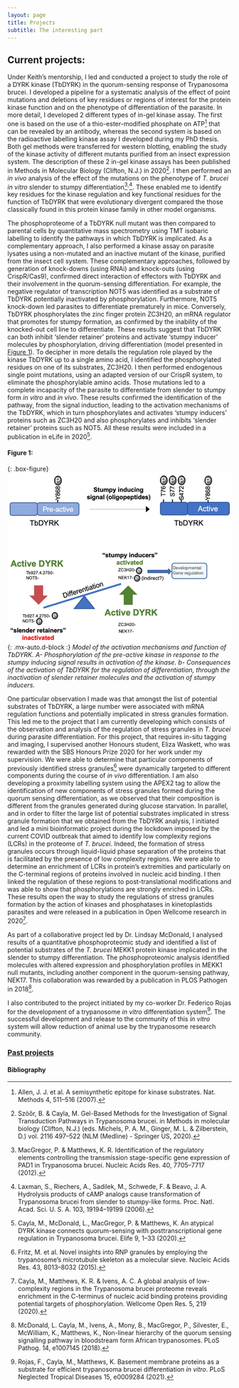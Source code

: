 ```yaml
---
layout: page
title: Projects
subtitle: The interesting part
---
```


## Current projects:

Under Keith’s mentorship, I led and conducted a project to study the role of a DYRK kinase (TbDYRK) in the quorum-sensing response of Trypanosoma brucei. I developed a pipeline for a systematic analysis of the effect of point mutations and deletions of key residues or regions of interest for the protein kinase function and on the phenotype of differentiation of the parasite. In more detail, I developed 2 different types of in-gel kinase assay. The first one is based on the use of a thio-ester-modified phosphate on ATP[^1] that can be revealed by an antibody, whereas the second system is based on the radioactive labelling kinase assay I developed during my PhD thesis. Both gel methods were transferred for western blotting, enabling the study of the kinase activity of different mutants purified from an insect expression system. The description of these 2 in-gel kinase assays has been published in Methods in Molecular Biology (Clifton, N.J.) in 2020[^2]. I then performed an *in vivo* analysis of the effect of the mutations on the phenotype of *T. brucei* *in vitro* slender to stumpy differentiation[^3]<sup>,</sup>[^4]. These enabled me to identify key residues for the kinase regulation and key functional residues for the function of TbDYRK that were evolutionary divergent compared the those classically found in this protein kinase family in other model organisms.

The phosphoproteome of a TbDYRK null mutant was then compared to parental cells by quantitative mass spectrometry using TMT isobaric labelling to identify the pathways in which TbDYRK is implicated. As a complementary approach, I also performed a kinase assay on parasite lysates using a non-mutated and an inactive mutant of the kinase, purified from the insect cell system. These complementary approaches, followed by generation of knock-downs (using RNAi) and knock-outs (using CrispR/Cas9), confirmed direct interaction of effectors with TbDYRK and their involvement in the quorum-sensing differentiation. For example, the negative regulator of transcription NOT5 was identified as a substrate of TbDYRK potentially inactivated by phosphorylation. Furthermore, NOT5 knock-down led parasites to differentiate prematurely in mice. Conversely, TbDYRK phosphorylates the zinc finger protein ZC3H20, an mRNA regulator that promotes for stumpy formation, as confirmed by the inability of the knocked-out cell line to differentiate. These results suggest that TbDYRK can both inhibit ‘slender retainer’ proteins and activate ‘stumpy inducer’ molecules by phosphorylation, driving differentiation (model presented in [Figure 1](#figure-1)). To decipher in more details the regulation role played by the kinase TbDYRK up to a single amino acid, I identified the phosphorylated residues on one of its substrates, ZC3H20. I then performed endogenous single point mutations, using an adapted version of our CrispR system, to eliminate the phosphorylable amino acids. Those mutations led to a complete incapacity of the parasite to differentiate from slender to stumpy form *in vitro* and *in vivo*. These results confirmed the identification of the pathway, from the signal induction, leading to the activation mechanisms of the TbDYRK, which in turn phosphorylates and activates ‘stumpy inducers’ proteins such as ZC3H20 and also phosphorylates and inhibits ‘slender retainer’ proteins such as NOT5. All these results were included in a publication in eLife in 2020[^5].

#### Figure 1: 

{: .box-figure}
![Working model TbDYRK](/assets/img/model2.png){: .mx-auto.d-block :}
*Model of the activation mechanisms and function of TbDYRK. A- Phosphorylation of the pre-active kinase in response to the stumpy inducing signal results in activation of the kinase. b- Consequences of the activation of TbDYRK for the regulation of differentiation, through the inactivation of slender retainer molecules and the activation of stumpy inducers.*

One particular observation I made was that amongst the list of potential substrates of TbDYRK, a large number were associated with mRNA regulation functions and potentially implicated in stress granules formation. This led me to the project that I am currently developing which consists of the observation and analysis of the regulation of stress granules in *T. brucei* during parasite differentiation. For this project, that requires in-situ tagging and imaging, I supervised another Honours student, Eliza Waskett, who was rewarded with the SBS Honours Prize 2020 for her work under my supervision. We were able to determine that particular components of previously identified stress granules[^6] were dynamically targeted to different components during the course of *in vivo* differentiation. I am also developing a proximity labelling system using the APEX2 tag to allow the identification of new components of stress granules formed during the quorum sensing differentiation, as we observed that their composition is different from the granules generated during glucose starvation. In parallel, and in order to filter the large list of potential substrates implicated in stress granule formation that we obtained from the TbDYRK analysis, I initiated and led a mini bioinformatic project during the lockdown imposed by the current COVID outbreak that aimed to identify low complexity regions (LCRs) in the proteome of *T. brucei*. Indeed, the formation of stress granules occurs through liquid-liquid phase separation of the proteins that is facilitated by the presence of low complexity regions. We were able to determine an enrichment of LCRs in protein’s extremities and particularly on the C-terminal regions of proteins involved in nucleic acid binding. I then linked the regulation of these regions to post-translational modifications and was able to show that phosphorylations are strongly enriched in LCRs. These results open the way to study the regulations of stress granules formation by the action of kinases and phosphatases in kinetoplastids parasites and were released in a publication in Open Wellcome research in 2020[^7]. 

As part of a collaborative project led by Dr. Lindsay McDonald, I analysed results of a quantitative phosphoproteomic study and identified a list of potential substrates of the *T. brucei* MEKK1 protein kinase implicated in the slender to stumpy differentiation. The phosphoproteomic analysis identified molecules with altered expression and phosphorylation profiles in MEKK1 null mutants, including another component in the quorum-sensing pathway, NEK17. This collaboration was rewarded by a publication in PLOS Pathogen in 2018[^8].

I also contributed to the project initiated by my co-worker Dr. Federico Rojas for the development of a trypanosome *in vitro* differentiation system[^9]. The successful development and release to the community of this *in vitro* system will allow reduction of animal use by the trypanosome research community. 

### [Past projects](/pastprojects)
#### Bibliography

[^1]: Allen, J. J. et al. A semisynthetic epitope for kinase substrates. Nat. Methods 4, 511–516 (2007).
[^2]: Szöőr, B. & Cayla, M. Gel-Based Methods for the Investigation of Signal Transduction Pathways in Trypanosoma brucei. in Methods in molecular biology (Clifton, N.J.) (eds. Michels, P. A. M., Ginger, M. L. & Zilberstein, D.) vol. 2116 497–522 (NLM (Medline) - Springer US, 2020).
[^3]: MacGregor, P. & Matthews, K. R. Identification of the regulatory elements controlling the transmission stage-specific gene expression of PAD1 in Trypanosoma brucei. Nucleic Acids Res. 40, 7705–7717 (2012).
[^4]: Laxman, S., Riechers, A., Sadilek, M., Schwede, F. & Beavo, J. A. Hydrolysis products of cAMP analogs cause transformation of Trypanosoma brucei from slender to stumpy-like forms. Proc. Natl. Acad. Sci. U. S. A. 103, 19194–19199 (2006).
[^5]: Cayla, M., McDonald, L., MacGregor, P. & Matthews, K. An atypical DYRK kinase connects quorum-sensing with posttranscriptional gene regulation in Trypanosoma brucei. Elife 9, 1–33 (2020).
[^6]: Fritz, M. et al. Novel insights into RNP granules by employing the trypanosome’s microtubule skeleton as a molecular sieve. Nucleic Acids Res. 43, 8013–8032 (2015).
[^7]: Cayla, M., Matthews, K. R. & Ivens, A. C. A global analysis of low-complexity regions in the Trypanosoma brucei proteome reveals enrichment in the C-terminus of nucleic acid binding proteins providing potential targets of phosphorylation. Wellcome Open Res. 5, 219 (2020).
[^8]: McDonald, L. Cayla, M., Ivens, A., Mony, B., MacGregor, P., Silvester, E., McWilliam, K., Matthews, K., Non-linear hierarchy of the quorum sensing signalling pathway in bloodstream form African trypanosomes. PLoS Pathog. 14, e1007145 (2018).
[^9]: Rojas, F., Cayla, M., Matthews, K. Basement membrane proteins as a substrate for efficient trypanosoma brucei differentiation *in vitro*. PLoS Neglected Tropical Diseases 15, e0009284 (2021).
 

